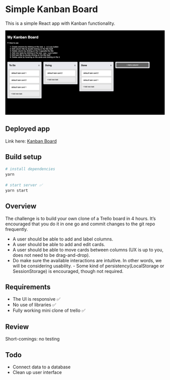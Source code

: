 # Simple Kanban Board

This is a simple React app with Kanban functionality.

![Kanban Board Header](https://github.com/SomtoUgeh/kanban-test/raw/main/media/image.png)

## Deployed app

Link here: [Kanban Board](https://kanban-test-rouge.vercel.app/)

## Build setup

```bash
# install dependencies
yarn

# start server ✅
yarn start
```

## Overview

The challenge is to build your own clone of a Trello board in 4 hours. It’s encouraged that you do
it in one go and commit changes to the git repo frequently.

- A user should be able to add and label columns.
- A user should be able to add and edit cards.
- A user should be able to move cards between columns (UX is up to you, does not need to be
  drag-and-drop).
- Do make sure the available interactions are intuitive. In other words, we will be considering
  usability. - Some kind of persistency(LocalStorage or SessionStorage) is encouraged, though not
  required.

## Requirements

- The UI is responsive ✅
- No use of libraries ✅
- Fully working mini clone of trello ✅

## Review

Short-comings: no testing

## Todo

- Connect data to a database
- Clean up user interface
